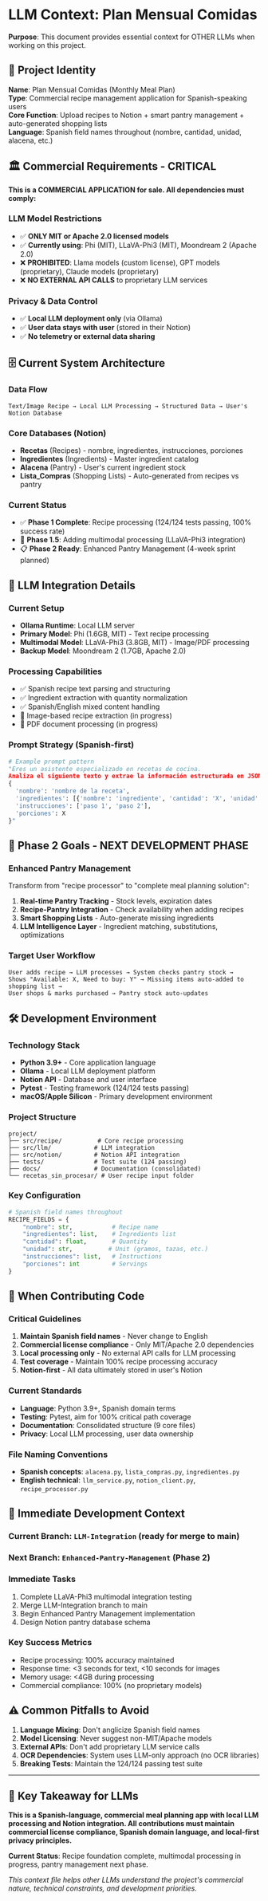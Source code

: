 # LLM Context: Plan Mensual Comidas

**Purpose**: This document provides essential context for OTHER LLMs when working on this project.

## 🎯 Project Identity

**Name**: Plan Mensual Comidas (Monthly Meal Plan)  
**Type**: Commercial recipe management application for Spanish-speaking users  
**Core Function**: Upload recipes to Notion + smart pantry management + auto-generated shopping lists  
**Language**: Spanish field names throughout (nombre, cantidad, unidad, alacena, etc.)

## 🏛️ Commercial Requirements - CRITICAL

**This is a COMMERCIAL APPLICATION for sale. All dependencies must comply:**

### **LLM Model Restrictions**
- ✅ **ONLY MIT or Apache 2.0 licensed models**
- ✅ **Currently using**: Phi (MIT), LLaVA-Phi3 (MIT), Moondream 2 (Apache 2.0)
- ❌ **PROHIBITED**: Llama models (custom license), GPT models (proprietary), Claude models (proprietary)
- ❌ **NO EXTERNAL API CALLS** to proprietary LLM services

### **Privacy & Data Control**
- ✅ **Local LLM deployment only** (via Ollama)
- ✅ **User data stays with user** (stored in their Notion)
- ✅ **No telemetry or external data sharing**

## 🗄️ Current System Architecture

### **Data Flow**
```
Text/Image Recipe → Local LLM Processing → Structured Data → User's Notion Database
```

### **Core Databases** (Notion)
- **Recetas** (Recipes) - nombre, ingredientes, instrucciones, porciones
- **Ingredientes** (Ingredients) - Master ingredient catalog  
- **Alacena** (Pantry) - User's current ingredient stock
- **Lista_Compras** (Shopping Lists) - Auto-generated from recipes vs pantry

### **Current Status**
- ✅ **Phase 1 Complete**: Recipe processing (124/124 tests passing, 100% success rate)
- 🔄 **Phase 1.5**: Adding multimodal processing (LLaVA-Phi3 integration)
- 📋 **Phase 2 Ready**: Enhanced Pantry Management (4-week sprint planned)

## 🧠 LLM Integration Details

### **Current Setup**
- **Ollama Runtime**: Local LLM server
- **Primary Model**: Phi (1.6GB, MIT) - Text recipe processing
- **Multimodal Model**: LLaVA-Phi3 (3.8GB, MIT) - Image/PDF processing
- **Backup Model**: Moondream 2 (1.7GB, Apache 2.0)

### **Processing Capabilities**
- ✅ Spanish recipe text parsing and structuring
- ✅ Ingredient extraction with quantity normalization  
- ✅ Spanish/English mixed content handling
- 🔄 Image-based recipe extraction (in progress)
- 🔄 PDF document processing (in progress)

### **Prompt Strategy** (Spanish-first)
```python
# Example prompt pattern
"Eres un asistente especializado en recetas de cocina. 
Analiza el siguiente texto y extrae la información estructurada en JSON:
{
  'nombre': 'nombre de la receta',
  'ingredientes': [{'nombre': 'ingrediente', 'cantidad': 'X', 'unidad': 'unidad'}],
  'instrucciones': ['paso 1', 'paso 2'],
  'porciones': X
}"
```

## 🎯 Phase 2 Goals - NEXT DEVELOPMENT PHASE

### **Enhanced Pantry Management**
Transform from "recipe processor" to "complete meal planning solution":

1. **Real-time Pantry Tracking** - Stock levels, expiration dates
2. **Recipe-Pantry Integration** - Check availability when adding recipes
3. **Smart Shopping Lists** - Auto-generate missing ingredients
4. **LLM Intelligence Layer** - Ingredient matching, substitutions, optimizations

### **Target User Workflow**
```
User adds recipe → LLM processes → System checks pantry stock → 
Shows "Available: X, Need to buy: Y" → Missing items auto-added to shopping list →
User shops & marks purchased → Pantry stock auto-updates
```

## 🛠️ Development Environment

### **Technology Stack**
- **Python 3.9+** - Core application language
- **Ollama** - Local LLM deployment platform
- **Notion API** - Database and user interface
- **Pytest** - Testing framework (124/124 tests passing)
- **macOS/Apple Silicon** - Primary development environment

### **Project Structure**
```
project/
├── src/recipe/          # Core recipe processing
├── src/llm/            # LLM integration
├── src/notion/         # Notion API integration  
├── tests/              # Test suite (124 passing)
├── docs/               # Documentation (consolidated)
└── recetas_sin_procesar/ # User recipe input folder
```

### **Key Configuration**
```python
# Spanish field names throughout
RECIPE_FIELDS = {
    "nombre": str,           # Recipe name
    "ingredientes": list,    # Ingredients list
    "cantidad": float,       # Quantity
    "unidad": str,          # Unit (gramos, tazas, etc.)
    "instrucciones": list,   # Instructions
    "porciones": int         # Servings
}
```

## 🔧 When Contributing Code

### **Critical Guidelines**
1. **Maintain Spanish field names** - Never change to English
2. **Commercial license compliance** - Only MIT/Apache 2.0 dependencies
3. **Local processing only** - No external API calls for LLM processing
4. **Test coverage** - Maintain 100% recipe processing accuracy
5. **Notion-first** - All data ultimately stored in user's Notion

### **Current Standards**
- **Language**: Python 3.9+, Spanish domain terms
- **Testing**: Pytest, aim for 100% critical path coverage  
- **Documentation**: Consolidated structure (9 core files)
- **Privacy**: Local LLM processing, user data ownership

### **File Naming Conventions**
- **Spanish concepts**: `alacena.py`, `lista_compras.py`, `ingredientes.py`
- **English technical**: `llm_service.py`, `notion_client.py`, `recipe_processor.py`

## 🚀 Immediate Development Context

### **Current Branch**: `LLM-Integration` (ready for merge to main)
### **Next Branch**: `Enhanced-Pantry-Management` (Phase 2)

### **Immediate Tasks**
1. Complete LLaVA-Phi3 multimodal integration testing
2. Merge LLM-Integration branch to main  
3. Begin Enhanced Pantry Management implementation
4. Design Notion pantry database schema

### **Key Success Metrics**
- Recipe processing: 100% accuracy maintained
- Response time: <3 seconds for text, <10 seconds for images
- Memory usage: <4GB during processing
- Commercial compliance: 100% (no proprietary models)

## ⚠️ Common Pitfalls to Avoid

1. **Language Mixing**: Don't anglicize Spanish field names
2. **Model Licensing**: Never suggest non-MIT/Apache models
3. **External APIs**: Don't add proprietary LLM service calls
4. **OCR Dependencies**: System uses LLM-only approach (no OCR libraries)
5. **Breaking Tests**: Maintain the 124/124 passing test suite

---

## 🎯 Key Takeaway for LLMs

**This is a Spanish-language, commercial meal planning app with local LLM processing and Notion integration. All contributions must maintain commercial license compliance, Spanish domain language, and local-first privacy principles.**

**Current Status**: Recipe foundation complete, multimodal processing in progress, pantry management next phase.

*This context file helps other LLMs understand the project's commercial nature, technical constraints, and development priorities.* 
